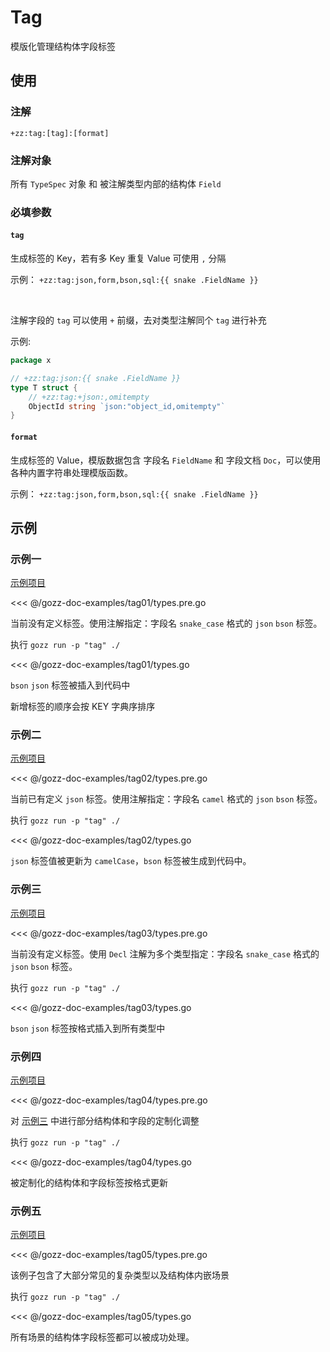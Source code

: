 # Tag

模版化管理结构体字段标签

## 使用

### 注解

`+zz:tag:[tag]:[format]`

### 注解对象

所有 `TypeSpec` 对象 和 被注解类型内部的结构体 `Field`

### 必填参数

#### `tag`

生成标签的 Key，若有多 Key 重复 Value 可使用 `,` 分隔

示例： <span v-pre> `+zz:tag:json,form,bson,sql:{{ snake .FieldName }}` </span>

<br>

注解字段的 `tag` 可以使用 `+` 前缀，去对类型注解同个 `tag` 进行补充

示例:

```go
package x

// +zz:tag:json:{{ snake .FieldName }}
type T struct {
	// +zz:tag:+json:,omitempty
	ObjectId string `json:"object_id,omitempty"`
}

```

#### `format`

生成标签的 Value，模版数据包含 字段名 `FieldName` 和 字段文档 `Doc`，可以使用各种内置字符串处理模版函数。

示例： <span v-pre> `+zz:tag:json,form,bson,sql:{{ snake .FieldName }}` </span>

## 示例

### 示例一

[示例项目](https://github.com/go-zing/gozz-doc-examples/tree/main/tag01)

<<< @/gozz-doc-examples/tag01/types.pre.go

当前没有定义标签。使用注解指定：字段名 `snake_case` 格式的 `json` `bson` 标签。

执行 `gozz run -p "tag" ./`

<<< @/gozz-doc-examples/tag01/types.go

`bson` `json` 标签被插入到代码中

新增标签的顺序会按 KEY 字典序排序

### 示例二

[示例项目](https://github.com/go-zing/gozz-doc-examples/tree/main/tag02)

<<< @/gozz-doc-examples/tag02/types.pre.go

当前已有定义 `json` 标签。使用注解指定：字段名 `camel` 格式的 `json` `bson` 标签。

执行 `gozz run -p "tag" ./`

<<< @/gozz-doc-examples/tag02/types.go

`json` 标签值被更新为 `camelCase`，`bson` 标签被生成到代码中。

### 示例三

[示例项目](https://github.com/go-zing/gozz-doc-examples/tree/main/tag03)

<<< @/gozz-doc-examples/tag03/types.pre.go

当前没有定义标签。使用 `Decl` 注解为多个类型指定：字段名 `snake_case` 格式的 `json` `bson` 标签。

执行 `gozz run -p "tag" ./`

<<< @/gozz-doc-examples/tag03/types.go

`bson` `json` 标签按格式插入到所有类型中

### 示例四

[示例项目](https://github.com/go-zing/gozz-doc-examples/tree/main/tag04)

<<< @/gozz-doc-examples/tag04/types.pre.go

对 [示例三](./tag.md#示例三) 中进行部分结构体和字段的定制化调整

执行 `gozz run -p "tag" ./`

<<< @/gozz-doc-examples/tag04/types.go

被定制化的结构体和字段标签按格式更新

### 示例五

[示例项目](https://github.com/go-zing/gozz-doc-examples/tree/main/tag05)

<<< @/gozz-doc-examples/tag05/types.pre.go

该例子包含了大部分常见的复杂类型以及结构体内嵌场景

执行 `gozz run -p "tag" ./`

<<< @/gozz-doc-examples/tag05/types.go

所有场景的结构体字段标签都可以被成功处理。